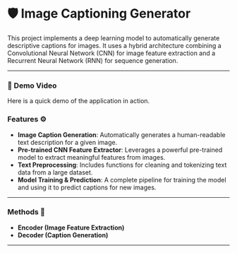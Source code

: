 # 🛡️ Image Captioning Generator

This project implements a deep learning model to automatically generate descriptive captions for images. It uses a hybrid architecture combining a Convolutional Neural Network (CNN) for image feature extraction and a Recurrent Neural Network (RNN) for sequence generation.

---



### 🎥 Demo Video

Here is a quick demo of the application in action.






### Features ⚙️

* **Image Caption Generation**: Automatically generates a human-readable text description for a given image.
* **Pre-trained CNN Feature Extractor**:  Leverages a powerful pre-trained model to extract meaningful features from images.
* **Text Preprocessing**:  Includes functions for cleaning and tokenizing text data from a large dataset.
* **Model Training & Prediction**: A complete pipeline for training the model and using it to predict captions for new images.



---

###  Methods 🧠

* **Encoder (Image Feature Extraction)**
* **Decoder (Caption Generation)**



---


